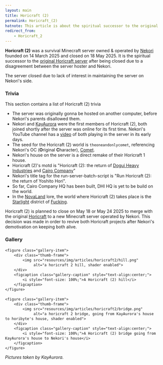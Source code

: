 ```yaml
---
layout: main
title: Horicraft (2)
permalink: Horicraft_(2)
hatnote: This article is about the spiritual successor to the original Horicraft server, for its predecessor, see <a href="Horicraft">Horicraft</a>.
redirect_from: 
    - Horicraft_2
---
```


**Horicraft (2)** was a survival Minecraft server owned & operated by [Nekori](Nekori) founded on 14 March 2025 and closed on 18 May 2025. It is the spiritual successor to the [original Horicraft server](Horicraft) after being closed due to a disagreement between the server hoster and Nekori.

The server closed due to lack of interest in maintaining the server on Nekori's side.

### Trivia

This section contains a list of Horicraft (2) trivia

- The server was originally gonna be hosted on another computer, before Nekori's parents disallowed them.
- Nekori and [KayAurora](KayAurora) were the first members of Horicraft (2), both joined shortly after the server was online for its first time. Nekori's YouTube channel has a [video](https://www.youtube.com/watch?v=A3bE3yBXduY&t=25s) of both playing in the server in its early days.
- The seed for the Horicraft (2) world is `theoneandonlycomet`, referencing Nekori's OC (**O**riginal **C**haracter), [Comet](Comet).
- Nekori's house on the server is a direct remake of their Horicraft 1 house.
- Horicraft (2)'s motd is "Horicraft (2): the return of [Dogui Heavy Industries](Dogui_Heavy_Industries_Incorporated) and [Cairo Company](Cairo_Company_Incorporated)"
- Nekori's title tag for the run-server-batch-script is "Run Horicraft (2): the return of Yoshito Hori".
- So far, Cairo Company HQ has been built, DHI HQ is yet to be build on the world.
- In the [NovaLand](NovaLand) lore, the world where Horicraft (2) takes place is the [Starlight](Fucking,_NovaLand#Starlight) district of [Fucking](Fucking,_NovaLand).

Horicraft (2) is planned to close on May 18 or May 24 2025 to merge with the original [Horicraft](Horicraft) to a new Minecraft server operated by Nekori. This decision was made in order to revive both Horicraft projects after Nekori's demotivation on keeping both alive.

### Gallery

<div class="wiki-gallery">
    
    <figure class="gallery-item">
        <div class="thumb-frame">
            <img src="resources/img/articles/horicraft2/hill.png" 
                 alt="a horicraft 2 hill, shader enabled">
        </div>
        <figcaption class="gallery-caption" style="text-align:center;">
            <i style="font-size: 100%;">A Horicraft (2) hill</i>
        </figcaption>
    </figure>

    <figure class="gallery-item">
        <div class="thumb-frame">
            <img src="resources/img/articles/horicraft2/bridge.png" 
                 alt="a horicraft 2 bridge, going from KayAurora's house to horibyte's house, shader enabled">
        </div>
        <figcaption class="gallery-caption" style="text-align:center;">
            <i style="font-size: 100%;">A Horicraft (2) bridge going from KayAurora's house to Nekori's house</i>
        </figcaption>
    </figure>

</div>

*Pictures taken by KayAurora.*
